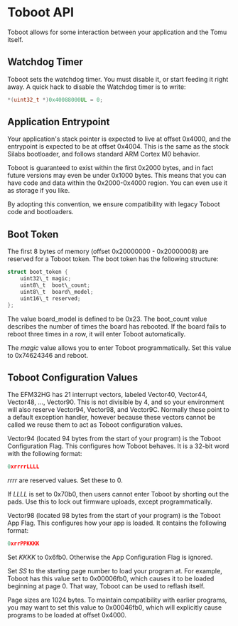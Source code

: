 Toboot API
==========

Toboot allows for some interaction between your application and the Tomu itself.

Watchdog Timer
--------------

Toboot sets the watchdog timer.  You must disable it, or start feeding it right away.  A quick hack to disable the Watchdog timer is to write:

````c++
*(uint32_t *)0x40088000UL = 0;
````

Application Entrypoint
----------------------

Your application's stack pointer is expected to live at offset 0x4000, and the entrypoint is expected to be at offset 0x4004.  This is the same as the stock Silabs bootloader, and follows standard ARM Cortex M0 behavior.

Toboot is guaranteed to exist within the first 0x2000 bytes, and in fact future versions may even be under 0x1000 bytes.  This means that you can have code and data within the 0x2000-0x4000 region.  You can even use it as storage if you like.

By adopting this convention, we ensure compatibility with legacy Toboot code and bootloaders.

Boot Token
----------

The first 8 bytes of memory (offset 0x20000000 - 0x20000008) are reserved for a Toboot token.  The boot token has the following structure:

````c++
struct boot_token {
    uint32\_t magic;
    uint8\_t  boot\_count;
    uint8\_t  board\_model;
    uint16\_t reserved;
};
````

The value board\_model is defined to be 0x23.  The boot\_count value describes the number of times the board has rebooted.  If the board fails to reboot three times in a row, it will enter Toboot automatically.

The *magic* value allows you to enter Toboot programmatically.  Set this value to 0x74624346 and reboot.

Toboot Configuration Values
---------------------------

The EFM32HG has 21 interrupt vectors, labeled Vector40, Vector44, Vector48, ..., Vector90.  This is not divisible by 4, and so your environment will also reserve Vector94, Vector98, and Vector9C.  Normally these point to a default exception handler, however because these vectors cannot be called we reuse them to act as Toboot configuration values.

Vector94 (located 94 bytes from the start of your program) is the Toboot Configuration Flag.  This configures how Toboot behaves.  It is a 32-bit word with the following format:

````c++
0xrrrrLLLL
````

*rrrr* are reserved values.  Set these to 0.

If *LLLL* is set to 0x70b0, then users cannot enter Toboot by shorting out the pads.  Use this to lock out firmware uploads, except programmatically.

Vector98 (located 98 bytes from the start of your program) is the Toboot App Flag.  This configures how your app is loaded.  It contains the following format:

````c++
0xrrPPKKKK
````

Set *KKKK* to 0x6fb0.  Otherwise the App Configuration Flag is ignored.

Set *SS* to the starting page number to load your program at.  For example, Toboot has this value set to 0x00006fb0, which causes it to be loaded beginning at page 0.  That way, Toboot can be used to reflash itself.

Page sizes are 1024 bytes.  To maintain compatibility with earlier programs, you may want to set this value to 0x00046fb0, which will explicitly cause programs to be loaded at offset 0x4000.
